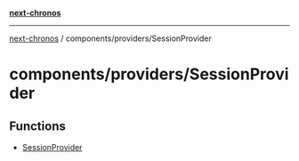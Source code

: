 [**next-chronos**](../../../README.md)

***

[next-chronos](../../../README.md) / components/providers/SessionProvider

# components/providers/SessionProvider

## Functions

- [SessionProvider](functions/SessionProvider.md)
